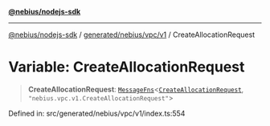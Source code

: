 [**@nebius/nodejs-sdk**](../../../../../README.md)

***

[@nebius/nodejs-sdk](../../../../../README.md) / [generated/nebius/vpc/v1](../README.md) / CreateAllocationRequest

# Variable: CreateAllocationRequest

> **CreateAllocationRequest**: [`MessageFns`](../../../../../runtime/protos/core/interfaces/MessageFns.md)\<[`CreateAllocationRequest`](../interfaces/CreateAllocationRequest.md), `"nebius.vpc.v1.CreateAllocationRequest"`\>

Defined in: src/generated/nebius/vpc/v1/index.ts:554
